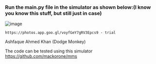 ### Run the main.py file in the simulator as shown below:(I know you know this stuff, but still just in case)

![image](https://user-images.githubusercontent.com/42895491/109203617-62d29880-77ca-11eb-962c-a02f05ebed30.png)



    https://photos.app.goo.gl/voyfGeY7gRV3Epcs9 - trial
Ashfaque Ahmed Khan (Dodge Monkey)

The code can be tested using this simulator https://github.com/mackorone/mms
